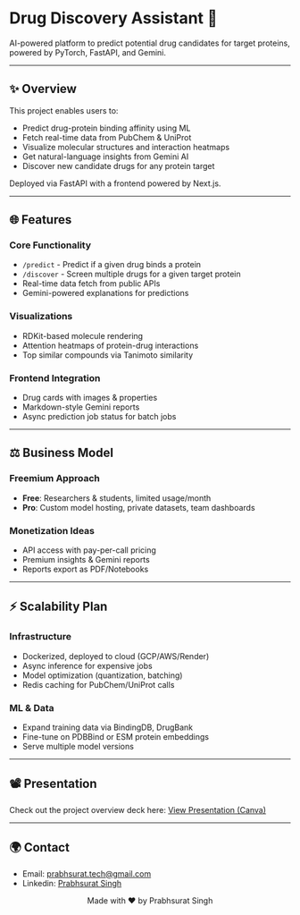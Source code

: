 # Drug Discovery Assistant 🔬

AI-powered platform to predict potential drug candidates for target proteins, powered by PyTorch, FastAPI, and Gemini.

---

## ✨ Overview
This project enables users to:
- Predict drug-protein binding affinity using ML
- Fetch real-time data from PubChem & UniProt
- Visualize molecular structures and interaction heatmaps
- Get natural-language insights from Gemini AI
- Discover new candidate drugs for any protein target

Deployed via FastAPI with a frontend powered by Next.js.

---

## 🌐 Features

### Core Functionality
- `/predict` - Predict if a given drug binds a protein
- `/discover` - Screen multiple drugs for a given target protein
- Real-time data fetch from public APIs
- Gemini-powered explanations for predictions

### Visualizations
- RDKit-based molecule rendering
- Attention heatmaps of protein-drug interactions
- Top similar compounds via Tanimoto similarity

### Frontend Integration
- Drug cards with images & properties
- Markdown-style Gemini reports
- Async prediction job status for batch jobs

---

## ⚖️ Business Model

### Freemium Approach
- **Free**: Researchers & students, limited usage/month
- **Pro**: Custom model hosting, private datasets, team dashboards

### Monetization Ideas
- API access with pay-per-call pricing
- Premium insights & Gemini reports
- Reports export as PDF/Notebooks

---

## ⚡ Scalability Plan

### Infrastructure
- Dockerized, deployed to cloud (GCP/AWS/Render)
- Async inference for expensive jobs
- Model optimization (quantization, batching)
- Redis caching for PubChem/UniProt calls

### ML & Data
- Expand training data via BindingDB, DrugBank
- Fine-tune on PDBBind or ESM protein embeddings
- Serve multiple model versions

---

## 📽️ Presentation

Check out the project overview deck here: [View Presentation (Canva)](https://www.canva.com/design/DAGjw62AW1E/LHytmVFddrpbi2eiM-nofQ/edit?utm_content=DAGjw62AW1E&utm_campaign=designshare&utm_medium=link2&utm_source=sharebutton)


---

## 🌍 Contact
- Email: prabhsurat.tech@gmail.com
- Linkedin: [Prabhsurat Singh](https://www.linkedin.com/in/prabhsurat-singh-1868052ab)



<p align="center">Made with ❤️ by Prabhsurat Singh</p>
